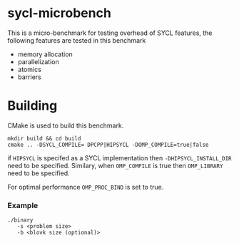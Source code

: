 # sycl-microbench

This is a micro-benchmark for testing overhead of SYCL features, the following features are tested in this benchmark 

* memory allocation
* parallelization 
* atomics 
* barriers

# Building 

CMake is used to build this benchmark. 

```
mkdir build && cd build
cmake .. -DSYCL_COMPILE= DPCPP|HIPSYCL -DOMP_COMPILE=true|false
```
if `HIPSYCL` is specifed as a SYCL implementation then `-DHIPSYCL_INSTALL_DIR` need to be specified. Similary, when `OMP_COMPILE` is true then `OMP_LIBRARY` need to be specified. 

For optimal performance `OMP_PROC_BIND` is set to true. 

### Example

```
./binary 
   -s <problem size>
   -b <blovk size (optional)>
```

